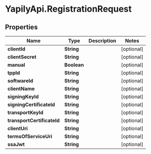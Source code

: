 # YapilyApi.RegistrationRequest

## Properties

Name | Type | Description | Notes
------------ | ------------- | ------------- | -------------
**clientId** | **String** |  | [optional] 
**clientSecret** | **String** |  | [optional] 
**manual** | **Boolean** |  | [optional] 
**tppId** | **String** |  | [optional] 
**softwareId** | **String** |  | [optional] 
**clientName** | **String** |  | [optional] 
**signingKeyId** | **String** |  | [optional] 
**signingCertificateId** | **String** |  | [optional] 
**transportKeyId** | **String** |  | [optional] 
**transportCertificateId** | **String** |  | [optional] 
**clientUri** | **String** |  | [optional] 
**termsOfServiceUri** | **String** |  | [optional] 
**ssaJwt** | **String** |  | [optional] 


